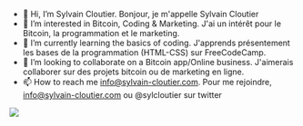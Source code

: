 - 👋 Hi, I’m Sylvain Cloutier. Bonjour, je m'appelle Sylvain Cloutier
- 👀 I’m interested in Bitcoin, Coding & Marketing. J'ai un intérêt pour le Bitcoin, la programmation et le marketing. 
- 🌱 I’m currently learning the basics of coding. J'apprends présentement les bases de la programmation (HTML-CSS) sur FreeCodeCamp. 
- 💞️ I’m looking to collaborate on a Bitcoin app/Online business. J'aimerais collaborer sur des projets bitcoin ou de marketing en ligne. 
- 📫 How to reach me info@sylvain-cloutier.com. Pour me rejoindre, info@sylvain-cloutier.com ou @sylcloutier sur twitter

<a href="https://www.wealthyaffiliate.com?a_aid=affb5af0"><img src="https://my.wealthyaffiliate.com/banners/show/wa_starter_650x255.png" border="0" /></a>

<!---
sylvaincloutier/sylvaincloutier is a ✨ special ✨ repository because its `README.md` (this file) appears on your GitHub profile.
You can click the Preview link to take a look at your changes.
--->
